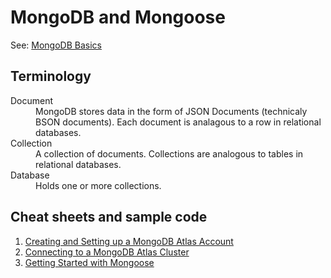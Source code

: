 # MongoDB and Mongoose
See: [MongoDB Basics](https://www.mongodb.com/basics)

## Terminology
<dl>
  <dt>Document</dt>
  <dd>MongoDB stores data in the form of JSON Documents (technicaly BSON documents). Each document is analagous to a row in relational databases.</dd>
  <dt>Collection</dt>
  <dd>A collection of documents. Collections are analogous to tables in relational databases.</dd>
  <dt>Database</dt>
  <dd>Holds one or more collections.</dd>
</dl>

## Cheat sheets and sample code
1. [Creating and Setting up a MongoDB Atlas Account](mongodb-atlas)
2. [Connecting to a MongoDB Atlas Cluster](hello-mongoose)
3. [Getting Started with Mongoose](kitten-schema)